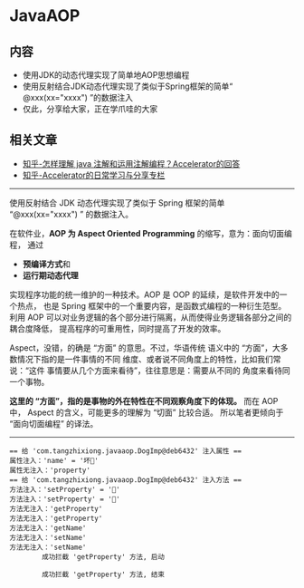 # JavaAOP
## 内容
* 使用JDK的动态代理实现了简单地AOP思想编程
* 使用反射结合JDK动态代理实现了类似于Spring框架的简单“ @xxx(xx="xxxx") ”的数据注入
* 仅此，分享给大家，正在学爪哇的大家


## 相关文章
* [知乎-怎样理解 java 注解和运用注解编程？Accelerator的回答](https://www.zhihu.com/question/47449512/answer/106034220)
* [知乎-Accelerator的日常学习与分享专栏](https://zhuanlan.zhihu.com/Accelerator)

---

使用反射结合 JDK 动态代理实现了类似于 Spring 框架的简单 “@xxx(xx="xxxx") ” 的数据注入。

在软件业，**AOP 为 Aspect Oriented Programming** 的缩写，意为：面向切面编程，
通过

-   **预编译方式**和
-   **运行期动态代理**

实现程序功能的统一维护的一种技术。AOP 是 OOP 的延续，是软件开发中的一个热点，
也是 Spring 框架中的一个重要内容，是函数式编程的一种衍生范型。
利用 AOP 可以对业务逻辑的各个部分进行隔离，从而使得业务逻辑各部分之间的耦合度降低，
提高程序的可重用性，同时提高了开发的效率。

Aspect，没错，的确是 “方面” 的意思。不过，华语传统
语义中的 “方面”，大多数情况下指的是一件事情的不同
维度、或者说不同角度上的特性，比如我们常说：“这件
事情要从几个方面来看待”，往往意思是：需要从不同的
角度来看待同一个事物。

**这里的 “方面”，指的是事物的外在特性在不同观察角度下的体现。**
而在 AOP 中， Aspect 的含义，可能更多的理解为 “切面” 比较合适。
所以笔者更倾向于 “面向切面编程” 的译法。

---

```
== 给 'com.tangzhixiong.javaaop.DogImp@deb6432' 注入属性 ==
属性注入：'name' = '坏🐶'
属性无注入：'property'
== 给 'com.tangzhixiong.javaaop.DogImp@deb6432' 注入方法 ==
方法注入：'setProperty' = '🐶'
方法注入：'setProperty' = '🐶'
方法无注入：'getProperty'
方法无注入：'getProperty'
方法无注入：'getName'
方法无注入：'setName'
方法无注入：'setName'
		成功拦截 'getProperty' 方法, 启动 

		成功拦截 'getProperty' 方法, 结束 
```
